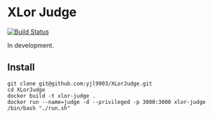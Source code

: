 # XLor Judge

[![Build Status](https://travis-ci.com/yjl9903/XLorJudge.svg?token=yA9RS9wdcppy1BXxiyCQ&branch=master)](https://travis-ci.com/yjl9903/XLorJudge)

In development.

## Install

```
git clone git@github.com:yjl9903/XLorJudge.git
cd XLorJudge
docker build -t xlor-judge .
docker run --name=judge -d --privileged -p 3000:3000 xlor-judge /bin/bash "./run.sh"
```
